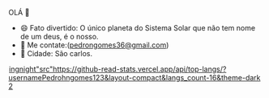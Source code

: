 OLÁ 👋
- 😄 Fato divertido: O único planeta do Sistema Solar
 que não tem nome de um deus, é o nosso.
- 💬 Me contate:(pedrongomes36@gmail.com)
- 🏡 Cidade: São carlos.
</div>
<a href="https://github.com/Pedrohngomes123">
<img height="1"src="https://gith-read stats.vercel.app/apiusernamePedrohngomes123construetheme-darkincludeallcommits-truecount_private-true">ingnight"src"https://github-read-stats.vercel.app/api/top-langs/?usernamePedrohngomes123&layout-compact&langs_count-16&theme-dark 2
</div>

